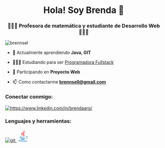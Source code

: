 <h1 align="center">Hola! Soy Brenda 👋</h1>
<h3 align="center">👩🏽‍🏫 Profesora de matemática y estudiante de Desarrollo Web 👩🏻‍💻</h3>

<p align="left"> <img src="https://komarev.com/ghpvc/?username=brennsel&label=Profile%20views&color=0e75b6&style=flat" alt="brennsel" /> </p>

- 🌱 Actualmente aprendiendo **Java, GIT**

- 👩🏻‍💻 Estudiando para ser [Programadora Fullstack](https://eggcooperation.com)

- 👥 Participando en **Proyecto Web**

- 📫 Como contactarme **brennsell@gmail.com**

<h3 align="left">Conectar conmigo:</h3>
<p align="left">
<a href="https://linkedin.com/in/https://www.linkedin.com/in/brendaarg/" target="blank"><img align="center" src="https://raw.githubusercontent.com/rahuldkjain/github-profile-readme-generator/master/src/images/icons/Social/linked-in-alt.svg" alt="https://www.linkedin.com/in/brendaarg/" height="30" width="40" /></a>
</p>

<h3 align="left">Lenguajes y herramientas:</h3>
<p align="left"> <a href="https://git-scm.com/" target="_blank" rel="noreferrer"> <img src="https://www.vectorlogo.zone/logos/git-scm/git-scm-icon.svg" alt="git" width="40" height="40"/> </a> <a href="https://www.java.com" target="_blank" rel="noreferrer"> <img src="https://raw.githubusercontent.com/devicons/devicon/master/icons/java/java-original.svg" alt="java" width="40" height="40"/> </a> </p>
